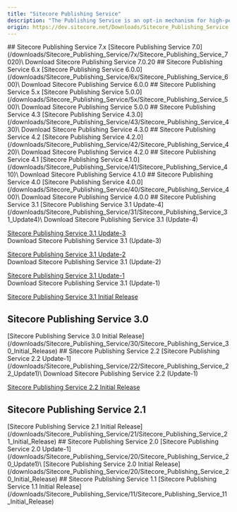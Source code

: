 ```yaml
---
title: "Sitecore Publishing Service"
description: "The Publishing Service is an opt-in mechanism for high-performance publishing in large scale Sitecore setups."
origin: https://dev.sitecore.net/Downloads/Sitecore_Publishing_Service.aspx
---
```


<Card variant='outlineRaised' px={0} mb={8}>
<CardHeader>
## Sitecore Publishing Service 7.x
</CardHeader>
<CardBody>
[Sitecore Publishing Service 7.0](/downloads/Sitecore_Publishing_Service/7x/Sitecore_Publishing_Service_7020)\
Download Sitecore Publishing Service 7.0.20


</CardBody>          
</Card>
<Card variant='outlineRaised' px={0} mb={8}>
<CardHeader>
## Sitecore Publishing Service 6.x
</CardHeader>
<CardBody>
[Sitecore Publishing Service 6.0.0](/downloads/Sitecore_Publishing_Service/6x/Sitecore_Publishing_Service_600)\
Download Sitecore Publishing Service 6.0.0


</CardBody>          
</Card>
<Card variant='outlineRaised' px={0} mb={8}>
<CardHeader>
## Sitecore Publishing Service 5.x
</CardHeader>
<CardBody>
[Sitecore Publishing Service 5.0.0](/downloads/Sitecore_Publishing_Service/5x/Sitecore_Publishing_Service_500)\
Download Sitecore Publishing Service 5.0.0


</CardBody>          
</Card>
<Card variant='outlineRaised' px={0} mb={8}>
<CardHeader>
## Sitecore Publishing Service 4.3
</CardHeader>
<CardBody>
[Sitecore Publishing Service 4.3.0](/downloads/Sitecore_Publishing_Service/43/Sitecore_Publishing_Service_430)\
Download Sitecore Publishing Service 4.3.0


</CardBody>          
</Card>
<Card variant='outlineRaised' px={0} mb={8}>
<CardHeader>
## Sitecore Publishing Service 4.2
</CardHeader>
<CardBody>
[Sitecore Publishing Service 4.2.0](/downloads/Sitecore_Publishing_Service/42/Sitecore_Publishing_Service_420)\
Download Sitecore Publishing Service 4.2.0


</CardBody>          
</Card>
<Card variant='outlineRaised' px={0} mb={8}>
<CardHeader>
## Sitecore Publishing Service 4.1
</CardHeader>
<CardBody>
[Sitecore Publishing Service 4.1.0](/downloads/Sitecore_Publishing_Service/41/Sitecore_Publishing_Service_410)\
Download Sitecore Publishing Service 4.1.0


</CardBody>          
</Card>
<Card variant='outlineRaised' px={0} mb={8}>
<CardHeader>
## Sitecore Publishing Service 4.0
</CardHeader>
<CardBody>
[Sitecore Publishing Service 4.0.0](/downloads/Sitecore_Publishing_Service/40/Sitecore_Publishing_Service_400)\
Download Sitecore Publishing Service 4.0.0


</CardBody>          
</Card>
<Card variant='outlineRaised' px={0} mb={8}>
<CardHeader>
## Sitecore Publishing Service 3.1
</CardHeader>
<CardBody>
[Sitecore Publishing Service 3.1 Update-4](/downloads/Sitecore_Publishing_Service/31/Sitecore_Publishing_Service_31_Update4)\
Download Sitecore Publishing Service 3.1 (Update-4)

[Sitecore Publishing Service 3.1 Update-3](/downloads/Sitecore_Publishing_Service/31/Sitecore_Publishing_Service_31_Update3)\
Download Sitecore Publishing Service 3.1 (Update-3)

[Sitecore Publishing Service 3.1 Update-2](/downloads/Sitecore_Publishing_Service/31/Sitecore_Publishing_Service_31_Update2)\
Download Sitecore Publishing Service 3.1 (Update-2)

[Sitecore Publishing Service 3.1 Update-1](/downloads/Sitecore_Publishing_Service/31/Sitecore_Publishing_Service_31_Update1)\
Download Sitecore Publishing Service 3.1 (Update-1)

[Sitecore Publishing Service 3.1 Initial Release](/downloads/Sitecore_Publishing_Service/31/Sitecore_Publishing_Service_31_Initial_Release)
</CardBody>          
</Card>
<Card variant='outlineRaised' px={0} mb={8}>
<CardHeader>
## Sitecore Publishing Service 3.0
</CardHeader>
<CardBody>
[Sitecore Publishing Service 3.0 Initial Release](/downloads/Sitecore_Publishing_Service/30/Sitecore_Publishing_Service_30_Initial_Release)
</CardBody>          
</Card>
<Card variant='outlineRaised' px={0} mb={8}>
<CardHeader>
## Sitecore Publishing Service 2.2
</CardHeader>
<CardBody>
[Sitecore Publishing Service 2.2 Update-1](/downloads/Sitecore_Publishing_Service/22/Sitecore_Publishing_Service_22_Update1)\
Download Sitecore Publishing Service 2.2 (Update-1)

[Sitecore Publishing Service 2.2 Initial Release](/downloads/Sitecore_Publishing_Service/22/Sitecore_Publishing_Service_22_Initial_Release)
</CardBody>          
</Card>
<Card variant='outlineRaised' px={0} mb={8}>
<CardHeader>
## Sitecore Publishing Service 2.1
</CardHeader>
<CardBody>
[Sitecore Publishing Service 2.1 Initial Release](/downloads/Sitecore_Publishing_Service/21/Sitecore_Publishing_Service_21_Initial_Release)
</CardBody>          
</Card>
<Card variant='outlineRaised' px={0} mb={8}>
<CardHeader>
## Sitecore Publishing Service 2.0
</CardHeader>
<CardBody>
[Sitecore Publishing Service 2.0 Update-1](/downloads/Sitecore_Publishing_Service/20/Sitecore_Publishing_Service_20_Update1)\
[Sitecore Publishing Service 2.0 Initial Release](/downloads/Sitecore_Publishing_Service/20/Sitecore_Publishing_Service_20_Initial_Release)
</CardBody>          
</Card>
<Card variant='outlineRaised' px={0} mb={8}>
<CardHeader>
## Sitecore Publishing Service 1.1
</CardHeader>
<CardBody>
[Sitecore Publishing Service 1.1 Initial Release](/downloads/Sitecore_Publishing_Service/11/Sitecore_Publishing_Service_11_Initial_Release)
</CardBody>          
</Card>